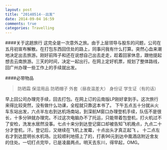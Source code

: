 ```yaml
---
layout: post
title: "20140514--出发"
date: 2014-09-04 16:59
comments: true
categories: Travelling
---
```

####关于这趟旅行 
这完全是一次意外之旅。由于上层领导与股东的问题，公司在五月初宣布解散。在打包东西回住处的路上，同事问我有什么打算。突然心血来潮地决定出去旅游。刚好前阵子和还在说想自己出去走走，趁着回家休息，跟他提起想去云南旅游。三天的时间，决定一起出行。在网上定好机票，规划了整体路线，回广州办理一些工作上的手续就出发。

####必带物品
>防晒霜
>保湿用品
>防晒帽子
>外套（昼夜温差大）
>身份证
>学生证（有的话）

早上回公司办理完手续，回去打包。在网上订的云南版LP刚好拿到手。这次旅行来得比较突然，没有做什么功课，全程就只靠这本书了。
下午五点五十分就从火车东站出发，六点半左右到达机场南站，到深航M窗口办理登机手续，队伍不是很长，十多分钟就办理完。不过这次电脑办不了托运，只能带着包登机，打火机过不了安检，洗发水居然没事。七点十来分到达登记窗口却被告知飞机晚点，九点二十分才登机，汗。登记后，又继续在飞机上发霉，十点出头才真正起飞 。
十二点左右才到达昆明长水机场。比较顺利地搭上了的，打表96元到达中凰酒店附近舍友的住处。一切打点完毕，已是凌晨两点。明天去东川，得早起，OMG。